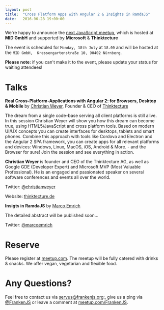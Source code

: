 ```yaml
---
layout: post
title:  "Cross Platform Apps with Angular 2 & Insights in RamdaJS"
date:   2016-06-28 19:00:00
---
```


We're happy to announce the [next JavaScript meetup][next-meetup], which is hosted at __MID GmbH__ and supported by __Microsoft__ & __Thinktecture__

The event is scheduled for `Monday, 18th July` at `18.00` and will be hosted at the `MID GmbH,  Kressengartenstraße 10, 90402 Nürnberg`.

**Please note:** if you can't make it to the event, please update your status for waiting attendees!

# Talks

**Real Cross-Platform-Applications with Angular 2: for Browsers, Desktop & Mobile** by [Christian Weyer][christian-weyer], Founder & CEO of [Thinktecture][thinktecture]

The dream from a single code-base serving all client platforms is still alive. In this session Christian Weyer will show you how this dream can become true, using HTML5/JavaScript and cross platform tools. Based on modern UI/UX concepts you can create interfaces for desktops, tablets and smart phones. Combine this approach with tools like Cordova and Electron and the Angular 2 SPA framework, you can create apps for all relevant platforms and devices: Windows, Linux, MacOS, iOS, Android & More. - and the Browser for sure! Join the session and see everything in action.

__Christian Weyer__ is founder and CEO of the Thinktecture AG, as well as Google GDE (Developer Expert) and Microsoft MVP (Most Valuable Professional). He is an engaged and passionated speaker on several software conferences and events all over the world.

Twitter: [@christianweyer][christian-weyer]

Website: [thinktecture.de][thinktecture]

**Insigts in RamdaJS** by [Marco Emrich][marco-emrich]

The detailed abstract will be published soon...

Twitter: [@marcoemrich][marco-emrich]

# Reserve

Please register at [meetup.com][next-meetup]. The meetup will be fully catered with drinks & snacks. We offer vegan, vegetarian and flexible food.

# Any Questions?

Feel free to contact us via [servus@frankenjs.org][frankenjs-email]:, give us a ping via [@FrankenJS][frankenjs-twitter] or leave a comment at [meetup.com/FrankenJS][meetup-www].

[meetup-www]: http://meetup.com/FrankenJS
[next-meetup]: http://www.meetup.com/FrankenJS/events/232227123
[frankenjs-email]: mailto:servus@frankenjs.org
[frankenjs-twitter]: http://twitter.com/FrankenJS

[christian-weyer]: http://twitter.com/christianweyer
[thinktecture]: http://thinktecture.de

[marco-emrich]: http://twitter.com/marcoemrich
